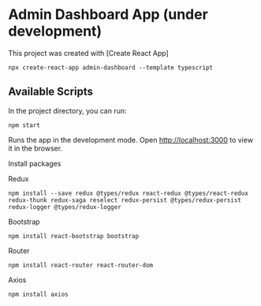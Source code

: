 # Admin Dashboard App (under development)

This project was created with [Create React App]

`npx create-react-app admin-dashboard --template typescript`

## Available Scripts

In the project directory, you can run:

`npm start`

Runs the app in the development mode.
Open [http://localhost:3000](http://localhost:3000) to view it in the browser.

Install packages

Redux

`npm install --save redux @types/redux react-redux @types/react-redux redux-thunk redux-saga reselect redux-persist @types/redux-persist redux-logger @types/redux-logger`

Bootstrap

`npm install react-bootstrap bootstrap`

Router

`npm install react-router react-router-dom`

Axios

`npm install axios`
